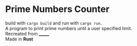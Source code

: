 # Prime Numbers Counter

build with `cargo build` and run with `cargo run`.<br>
A program to print prime numbers until a user specified limit.<br>
Recreated from [_____](https://github.com/MagmaCubes1133/PrimePrint)<br>
Made in **Rust**


